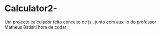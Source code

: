 # Calculator2-
Um projecto calculador feito conceito de js , junto com auxilio do professor Matheus Batisiti hora de codar
